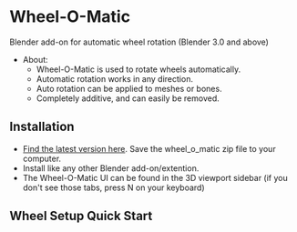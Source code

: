 # Wheel-O-Matic
Blender add-on for automatic wheel rotation (Blender 3.0 and above)
- About:
  - Wheel-O-Matic is used to rotate wheels automatically.
  -  Automatic rotation works in any direction.
  - Auto rotation can be applied to meshes or bones.
  - Completely additive, and can easily be removed.

## Installation
- [Find the latest version here](https://github.com/TechArtToolBox/wheel-o-matic/releases/latest). Save the wheel_o_matic zip file to your computer.
- Install like any other Blender add-on/extention.
- The Wheel-O-Matic UI can be found in the 3D viewport sidebar (if you don't see those tabs, press N on your keyboard)


## Wheel Setup Quick Start



